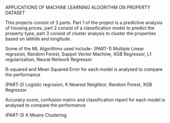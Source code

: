 APPLICATIONS OF MACHINE LEARNING ALGORITHM ON PROPERTY DATASET

This projects consist of 3 parts. Part 1 of the project is a predictive analysis of housing prices, part 2 consist of a classification model to predict the property type, part 3 consist of cluster analysis to cluster the properties based on latitide and longitude.

Some of the ML Algorithms used include-
(PART-1)
Multiple Linear regrssion,
Random Forest,
Suppot Vector Machine,
XGB Regressor,
L1 regularization,
Neural Network Regressor

R-squared and Mean Squared Error for each model is analysed to compare the performance

(PART-2)
Logistic regrssion,
K Nearest Neighbor,
Random Forest,
XGB Regressor

Accuracy score, confusion matrix and classification report for each model is analysed to compare the performance

(PART-3)
K Means Clustering 

